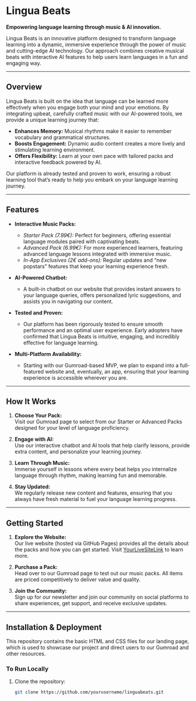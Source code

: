 # Lingua Beats

**Empowering language learning through music & AI innovation.**

Lingua Beats is an innovative platform designed to transform language learning into a dynamic, immersive experience through the power of music and cutting-edge AI technology. Our approach combines creative musical beats with interactive AI features to help users learn languages in a fun and engaging way.

---

## Overview

Lingua Beats is built on the idea that language can be learned more effectively when you engage both your mind and your emotions. By integrating upbeat, carefully crafted music with our AI-powered tools, we provide a unique learning journey that:
- **Enhances Memory:** Musical rhythms make it easier to remember vocabulary and grammatical structures.
- **Boosts Engagement:** Dynamic audio content creates a more lively and stimulating learning environment.
- **Offers Flexibility:** Learn at your own pace with tailored packs and interactive feedback powered by AI.

Our platform is already tested and proven to work, ensuring a robust learning tool that’s ready to help you embark on your language learning journey.

---

## Features

- **Interactive Music Packs:**  
  - *Starter Pack (7.99€):* Perfect for beginners, offering essential language modules paired with captivating beats.
  - *Advanced Pack (6.99€):* For more experienced learners, featuring advanced language lessons integrated with immersive music.
  - *In-App Exclusives (2€ add-ons):* Regular updates and “new popstars” features that keep your learning experience fresh.

- **AI-Powered Chatbot:**  
  - A built-in chatbot on our website that provides instant answers to your language queries, offers personalized lyric suggestions, and assists you in navigating our content.

- **Tested and Proven:**  
  - Our platform has been rigorously tested to ensure smooth performance and an optimal user experience. Early adopters have confirmed that Lingua Beats is intuitive, engaging, and incredibly effective for language learning.

- **Multi-Platform Availability:**  
  - Starting with our Gumroad-based MVP, we plan to expand into a full-featured website and, eventually, an app, ensuring that your learning experience is accessible wherever you are.

---

## How It Works

1. **Choose Your Pack:**  
   Visit our Gumroad page to select from our Starter or Advanced Packs designed for your level of language proficiency.

2. **Engage with AI:**  
   Use our interactive chatbot and AI tools that help clarify lessons, provide extra content, and personalize your learning journey.

3. **Learn Through Music:**  
   Immerse yourself in lessons where every beat helps you internalize language through rhythm, making learning fun and memorable.

4. **Stay Updated:**  
   We regularly release new content and features, ensuring that you always have fresh material to fuel your language learning progress.

---

## Getting Started

1. **Explore the Website:**  
   Our live website (hosted via GitHub Pages) provides all the details about the packs and how you can get started. Visit [YourLiveSiteLink](https://yourusername.github.io/your-repository-name/) to learn more.

2. **Purchase a Pack:**  
   Head over to our Gumroad page to test out our music packs. All items are priced competitively to deliver value and quality.

3. **Join the Community:**  
   Sign up for our newsletter and join our community on social platforms to share experiences, get support, and receive exclusive updates.

---

## Installation & Deployment

This repository contains the basic HTML and CSS files for our landing page, which is used to showcase our project and direct users to our Gumroad and other resources.

### To Run Locally

1. Clone the repository:
   ```bash
   git clone https://github.com/yourusername/linguabeats.git
